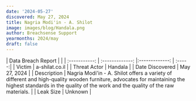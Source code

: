 ```yaml
---
date: '2024-05-27'
discovered: May 27, 2024
title: Nagria Modi'in - A. Shilot
image: images/blog/Handala.png
author: Breachsense Support
yearmonths: 2024/may
draft: false
---
```


| Data Breach Report           |              | 
| :-----------: | :-------------:     |:-------------:    | :-----:|
| Victim      | a-shilat.co.il      | 
| Threat Actor      | Handala      | 
| Date Discovered      | May 27, 2024      | 
| Description      | Nagria Modi'in - A. Shilot offers a variety of different and high-quality wooden furniture, advocates for maintaining the highest standards in the quality of the work and the quality of the raw materials.      | 
| Leak Size      | Unknown      | 

